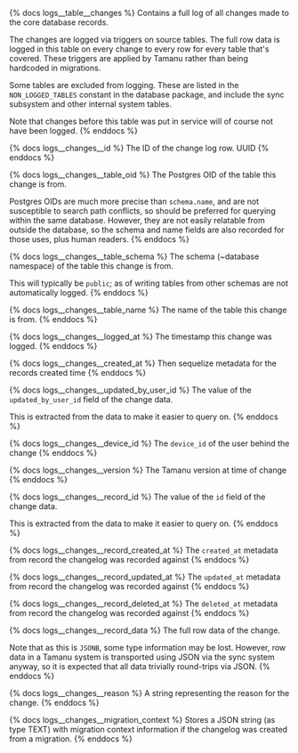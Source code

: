 {% docs logs__table__changes %}
Contains a full log of all changes made to the core database records.

The changes are logged via triggers on source tables. The full row data is
logged in this table on every change to every row for every table that's covered.
These triggers are applied by Tamanu rather than being hardcoded in migrations.

Some tables are excluded from logging. These are listed in the `NON_LOGGED_TABLES`
constant in the database package, and include the sync subsystem and other
internal system tables.

Note that changes before this table was put in service will of course not have
been logged.
{% enddocs %}

{% docs logs__changes__id %}
The ID of the change log row. UUID
{% enddocs %}

{% docs logs__changes__table_oid %}
The Postgres OID of the table this change is from.

Postgres OIDs are much more precise than `schema.name`, and are not susceptible
to search path conflicts, so should be preferred for querying within the same
database. However, they are not easily relatable from outside the database, so
the schema and name fields are also recorded for those uses, plus human readers.
{% enddocs %}

{% docs logs__changes__table_schema %}
The schema (~database namespace) of the table this change is from.

This will typically be `public`; as of writing tables from other schemas are not
automatically logged.
{% enddocs %}

{% docs logs__changes__table_name %}
The name of the table this change is from.
{% enddocs %}

{% docs logs__changes__logged_at %}
The timestamp this change was logged.
{% enddocs %}

{% docs logs__changes__created_at %}
Then sequelize metadata for the records created time
{% enddocs %}

{% docs logs__changes__updated_by_user_id %}
The value of the `updated_by_user_id` field of the change data.

This is extracted from the data to make it easier to query on.
{% enddocs %}

{% docs logs__changes__device_id %}
The `device_id` of the user behind the change
{% enddocs %}

{% docs logs__changes__version %}
The Tamanu version at time of change
{% enddocs %}

{% docs logs__changes__record_id %}
The value of the `id` field of the change data.

This is extracted from the data to make it easier to query on.
{% enddocs %}

{% docs logs__changes__record_created_at %}
The `created_at` metadata from record the changelog was recorded against
{% enddocs %}

{% docs logs__changes__record_updated_at %}
The `updated_at` metadata from record the changelog was recorded against
{% enddocs %}

{% docs logs__changes__record_deleted_at %}
The `deleted_at` metadata from record the changelog was recorded against
{% enddocs %}

{% docs logs__changes__record_data %}
The full row data of the change.

Note that as this is `JSONB`, some type information may be lost. However, row
data in a Tamanu system is transported using JSON via the sync system anyway, so
it is expected that all data trivially round-trips via JSON.
{% enddocs %}

{% docs logs__changes__reason %}
A string representing the reason for the change.
{% enddocs %}

{% docs logs__changes__migration_context %}
Stores a JSON string (as type TEXT) with migration context information
if the changelog was created from a migration.
{% enddocs %}
